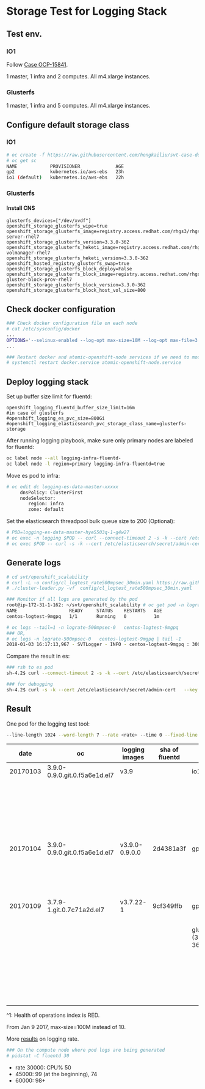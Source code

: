 # Storage Test for Logging Stack

## Test env.

### IO1
Follow [Case OCP-15841](https://polarion.engineering.redhat.com/polarion/#/project/OSE/workitem?id=OCP-15841).

1 master, 1 infra and 2 computes. All m4.xlarge instances.

### Glusterfs

1 master, 1 infra and 5 computes. All m4.xlarge instances.

## Configure default storage class

### IO1

```sh
# oc create -f https://raw.githubusercontent.com/hongkailiu/svt-case-doc/master/files/sc_io1.yaml
# oc get sc
NAME            PROVISIONER             AGE
gp2             kubernetes.io/aws-ebs   23h
io1 (default)   kubernetes.io/aws-ebs   22h

```

### Glusterfs

#### Install CNS

```
glusterfs_devices=["/dev/xvdf"]
openshift_storage_glusterfs_wipe=true
openshift_storage_glusterfs_image=registry.access.redhat.com/rhgs3/rhgs-server-rhel7
openshift_storage_glusterfs_version=3.3.0-362
openshift_storage_glusterfs_heketi_image=registry.access.redhat.com/rhgs3/rhgs-volmanager-rhel7
openshift_storage_glusterfs_heketi_version=3.3.0-362
openshift_hosted_registry_glusterfs_swap=true
openshift_storage_glusterfs_block_deploy=False
openshift_storage_glusterfs_block_image=registry.access.redhat.com/rhgs3/rhgs-gluster-block-prov-rhel7
openshift_storage_glusterfs_block_version=3.3.0-362
openshift_storage_glusterfs_block_host_vol_size=800
```

## Check docker configuration

```sh
### Check docker configuration file on each node
# cat /etc/sysconfig/docker
...
OPTIONS='--selinux-enabled --log-opt max-size=10M --log-opt max-file=3 --signature-verification=false'
...

### Restart docker and atomic-openshift-node services if we need to modify the above file
# systemctl restart docker.service atomic-openshift-node.service
```


## Deploy logging stack

Set up buffer size limit for fluentd:

```
openshift_logging_fluentd_buffer_size_limit=16m
#in case of glusterfs
#openshift_logging_es_pvc_size=800Gi
#openshift_logging_elasticsearch_pvc_storage_class_name=glusterfs-storage
```

After running logging playbook, make sure only primary nodes are labeled for fluentd:

```sh
oc label node --all logging-infra-fluentd-
oc label node -l region=primary logging-infra-fluentd=true
```

Move es pod to infra:

```sh
# oc edit dc logging-es-data-master-xxxxx
     dnsPolicy: ClusterFirst
     nodeSelector:
        region: infra
        zone: default

```

Set the elasticsearch threadpool bulk queue size to 200 (Optional):

```sh
# POD=logging-es-data-master-hye5503q-1-g4w27
# oc exec -n logging $POD -- curl --connect-timeout 2 -s -k --cert /etc/elasticsearch/secret/admin-cert --key /etc/elasticsearch/secret/admin-key -XPUT https://localhost:9200/_cluster/settings -d '{"persistent" : {"threadpool.bulk.queue_size" : 200}}'
# oc exec $POD -- curl -s -k --cert /etc/elasticsearch/secret/admin-cert --key /etc/elasticsearch/secret/admin-key https://localhost:9200/_cluster/settings | python -mjson.tool
```

## Generate logs

```sh
# cd svt/openshift_scalability
# curl -L -o config/cl_logtest_rate500mpsec_30min.yaml https://raw.githubusercontent.com/hongkailiu/svt-case-doc/master/files/cl_logtest_rate500mpsec_30min.yaml
# ./cluster-loader.py -vf  config/cl_logtest_rate500mpsec_30min.yaml

### Monitor if all logs are generated by the pod
root@ip-172-31-1-162: ~/svt/openshift_scalability # oc get pod -n lograte-500mpsec-0
NAME                   READY     STATUS    RESTARTS   AGE
centos-logtest-9mgpq   1/1       Running   0          1m

# oc logs --tail=1 -n lograte-500mpsec-0   centos-logtest-9mgpq
### OR,
# oc logs -n lograte-500mpsec-0   centos-logtest-9mgpq | tail -1
2018-01-03 16:17:13,967 - SVTLogger - INFO - centos-logtest-9mgpq : 30000 : ...
```

Compare the result in es:

```sh
### rsh to es pod
sh-4.2$ curl --connect-timeout 2 -s -k --cert /etc/elasticsearch/secret/admin-cert --key /etc/elasticsearch/secret/admin-key https://logging-es:9200/_cat/indices?v | grep logr

### for debugging
sh-4.2$ curl -s -k --cert /etc/elasticsearch/secret/admin-cert   --key /etc/elasticsearch/secret/admin-key https://localhost:9200/_cat/thread_pool?v\&h=host,bulk.completed,bulk.rejected,bulk.queue,bulk.active,bulk.queueSize
```

## Result
One pod for the logging test tool:

```sh
--line-length 1024 --word-length 7 --rate <rate> --time 0 --fixed-line --num-lines <num_lines>
```

| date     | oc                            | logging images | sha of fluentd | sc                    | rate (logs/min) | logs generated |        logs in es |
|----------|-------------------------------|----------------|----------------|-----------------------|----------------:|---------------:|------------------:|
| 20170103 | 3.9.0-0.9.0.git.0.f5a6e1d.el7 | v3.9           |                | io1                   |            9000 |          10000 |             10000 |
|          |                               |                |                |                       |           12000 |          10000 |              1451 |
|          |                               |                |                |                       |           15000 |           8000 |              8000 |
|          |                               |                |                |                       |           15000 |          10000 |              1451 |
|          |                               |                |                |                       |           30000 |           8000 |              8000 |
|          |                               |                |                |                       |           30000 |          10000 |              1451 |
|          |                               |                |                |                       |            9000 |         500000 |            500000 |
| 20170104 | 3.9.0-0.9.0.git.0.f5a6e1d.el7 | v3.9.0-0.9.0.0 | 2d4381a3f      | gp2                   |           30000 |         900000 |            900000 |
|          |                               |                |                |                       |           30000 |         900000 |            874368 |
|          |                               |                |                |                       |           30000 |         900000 |            891451 |
|          |                               |                |                |                       |           45000 |        1350000 |           1204946 |
|          |                               |                |                |                       |           45000 |        1350000 |           1179332 |
| 20170109 | 3.7.9-1.git.0.7c71a2d.el7     | v3.7.22-1      | 9cf349ffb      | gp2                   |           45000 |        1350000 |           1350000 |
|          |                               |                |                |                       |           60000 |        1800000 |           1714740 |
|          |                               |                |                | glusterfs (3.3.0-362) |           30000 |         900000 |            900000 |
|          |                               |                |                |                       |           45000 |        1350000 |           1350000 |
|          |                               |                |                |                       |           60000 |        1800000 | 1800000 (amazing) |
|          |                               |                |                |                       |           60000 |        1800000 |        1206590 ^1 |
|          |                               |                |                |                       |           60000 |        1800000 |                   |


^1: Health of operations index is RED.

From Jan 9 2017, max-size=100M instead of 10.

More [results](https://docs.google.com/document/d/1JB8GVYHrPK4TPMQnwViZNA-fdFMpYw-Upkpsa_YL2es/edit?usp=sharing) on logging rate.

```sh
### On the compute node where pod logs are being generated
# pidstat -C fluentd 30
```
* rate 30000: CPU% 50
* 45000: 99 (at the beginning), 74
* 60000: 98+
